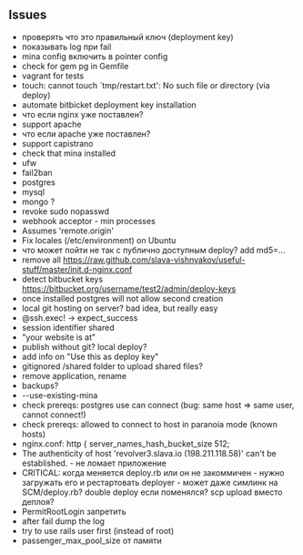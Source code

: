 ## Issues

* проверять что это правильный ключ (deployment key)
* показывать log при fail
* mina config включить в pointer config
* check for gem pg in Gemfile
* vagrant for tests
* touch: cannot touch `tmp/restart.txt': No such file or directory (via deploy)
* automate bitbicket deployment key installation
* что если nginx уже поставлен?
* support apache
* что если apache уже поставлен?
* support capistrano
* check that mina installed
* ufw
* fail2ban
* postgres
* mysql
* mongo ?
* revoke sudo nopasswd
* webhook acceptor - min processes
* Assumes 'remote.origin'
* Fix locales (/etc/environment) on Ubuntu
* что может пойти не так с публично доступным deploy? add md5=...
* remove all https://raw.github.com/slava-vishnyakov/useful-stuff/master/init.d-nginx.conf
* detect bitbucket keys https://bitbucket.org/username/test2/admin/deploy-keys
* once installed postgres will not allow second creation
* local git hosting on server? bad idea, but really easy
* @ssh.exec! -> expect_success
* session identifier shared
* "your website is at"
* publish without git? local deploy?
* add info on "Use this as deploy key"
* gitignored /shared folder to upload shared files?
* remove application, rename
* backups?
* --use-existing-mina
* check prereqs: postgres use can connect (bug: same host => same user, cannot connect!)
* check prereqs: allowed to connect to host in paranoia mode (known hosts)
* nginx.conf: http { server_names_hash_bucket_size 512;
* The authenticity of host 'revolver3.slava.io (198.211.118.58)' can't be established.  - не ломает приложение
* CRITICAL: когда меняется deploy.rb или он не закоммичен - нужно загружать его и рестартовать deployer - может даже симлинк на SCM/deploy.rb? double deploy если поменялся? scp upload вместо деплоя?
* PermitRootLogin запретить
* after fail dump the log
* try to use rails user first (instead of root)
* passenger_max_pool_size от памяти
